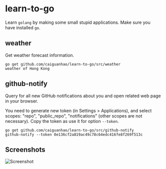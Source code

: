 learn-to-go
===========

Learn `golang` by making some small stupid applications.
Make sure you have installed `go`.

## weather

Get weather forecast information.

```
go get github.com/caiguanhao/learn-to-go/src/weather
weather of Hong Kong
```

## github-notify

Query for all new GitHub notifications about you and open related web page
in your browser.

You need to generate new token (in Settings > Applications), and select scopes:
"repo", "public_repo", "notifications" (other scopes are not necessary).
Copy the token as use it for option `--token`.

```
go get github.com/caiguanhao/learn-to-go/src/github-notify
github-notify --token 0e136cf2a819ac49c78c64edc416fe8f269f513c
```

## Screenshots

![Screenshot](https://cloud.githubusercontent.com/assets/1284703/3951341/89923244-26d4-11e4-8a4b-2e2b23963410.png)

